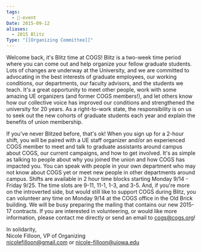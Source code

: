 ```yaml
---
tags:
  - 📅-event
Date: 2015-09-12
aliases:
  - 2015 Blitz
Type: "[[Organizing Committee]]"
---
```

Welcome back, it's Blitz time at COGS! Blitz is a two-week time period where you can come out and help organize your fellow graduate students. Lots of changes are underway at the University, and we are committed to advocating in the best interests of graduate employees, our working conditions, our departments, our faculty advisors, and the students we teach. It's a great opportunity to meet other people, work with some amazing UE organizers (and former COGS members!), and let others know how our collective voice has improved our conditions and strengthened the university for 20 years. As a right-to-work state, the responsibility is on us to seek out the new cohorts of graduate students each year and explain the benefits of union membership.

If you've never Blitzed before, that's ok! When you sign up for a 2-hour shift, you will be paired with a UE staff organizer and/or an experienced COGS member to meet and talk to graduate assistants around campus about COGS, our current campaigns, and how to get involved. It's as simple as talking to people about why you joined the union and how COGS has impacted you. You can speak with people in your own department who may not know about COGS yet or meet new people in other departments around campus. Shifts are available in 2 hour time blocks starting Monday 9/14 - Friday 9/25. The time slots are 9-11, 11-1, 1-3, and 3-5. And, if you're more on the introverted side, but would still like to support COGS during Blitz, you can volunteer any time on Monday 9/14 at the COGS office in the Old Brick building. We will be busy preparing the mailing that contains our new 2015-17 contracts. If you are interested in volunteering, or would like more information, please contact me directly or send an email to cogs@cogs.org!

In solidarity,  
Nicole Filloon, VP of Organizing  
nicolefilloon@gmail.com or nicole-filloon@uiowa.edu